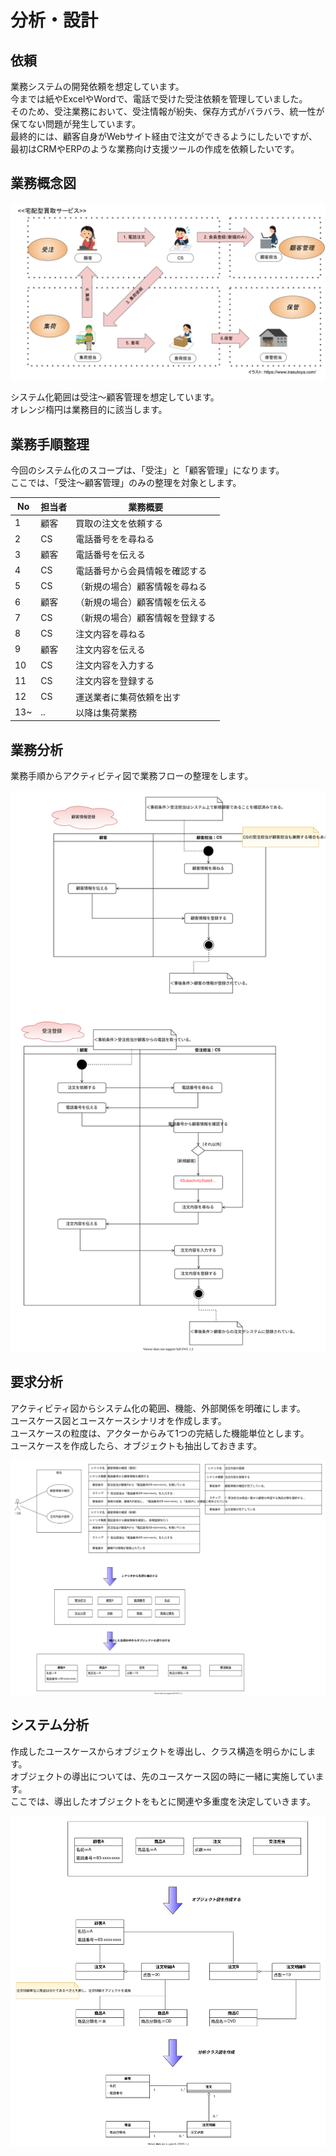 # 分析・設計

## 依頼
業務システムの開発依頼を想定しています。  
今までは紙やExcelやWordで、電話で受けた受注依頼を管理していました。  
そのため、受注業務において、受注情報が紛失、保存方式がバラバラ、統一性が保てない問題が発生しています。  
最終的には、顧客自身がWebサイト経由で注文ができるようにしたいですが、最初はCRMやERPのような業務向け支援ツールの作成を依頼したいです。  

## 業務概念図
![Alt text](./概念図（目的別）.svg)

システム化範囲は受注〜顧客管理を想定しています。  
オレンジ楕円は業務目的に該当します。

## 業務手順整理
今回のシステム化のスコープは、「受注」と「顧客管理」になります。  
ここでは、「受注〜顧客管理」のみの整理を対象とします。  

| No |  担当者 | 業務概要 | 
| --- | --- | --- |
| 1 | 顧客 | 買取の注文を依頼する |
| 2 | CS | 電話番号をを尋ねる |
| 3 | 顧客 | 電話番号を伝える |
| 4 | CS | 電話番号から会員情報を確認する |
| 5 | CS | （新規の場合）顧客情報を尋ねる |
| 6 | 顧客 | （新規の場合）顧客情報を伝える |
| 7 | CS | （新規の場合）顧客情報を登録する |
| 8 | CS | 注文内容を尋ねる |
| 9 | 顧客 | 注文内容を伝える |
| 10 | CS | 注文内容を入力する |
| 11 | CS | 注文内容を登録する |
| 12 | CS | 運送業者に集荷依頼を出す |
| 13~ | .. | 以降は集荷業務 |

## 業務分析
業務手順からアクティビティ図で業務フローの整理をします。

![Alt text](./アクティビティ図.svg)

## 要求分析
アクティビティ図からシステム化の範囲、機能、外部関係を明確にします。  
ユースケース図とユースケースシナリオを作成します。  
ユースケースの粒度は、アクターからみて1つの完結した機能単位とします。  
ユースケースを作成したら、オブジェクトも抽出しておきます。  

![Alt text](./ユースケース図.svg)

## システム分析
作成したユースケースからオブジェクトを導出し、クラス構造を明らかにします。  
オブジェクトの導出については、先のユースケース図の時に一緒に実施しています。  
ここでは、導出したオブジェクトをもとに関連や多重度を決定していきます。  

![Alt text](./分析クラス図.svg)